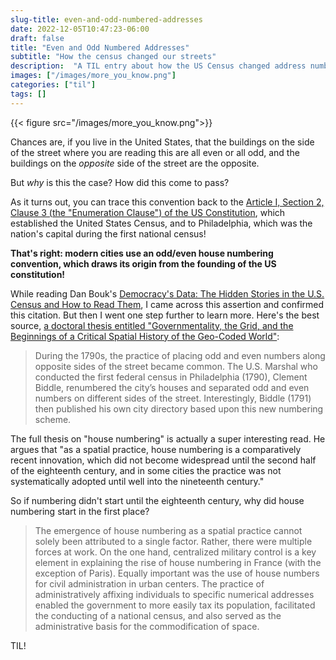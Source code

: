 ```yaml
---
slug-title: even-and-odd-numbered-addresses
date: 2022-12-05T10:47:23-06:00
draft: false
title: "Even and Odd Numbered Addresses"
subtitle: "How the census changed our streets"
description:  "A TIL entry about how the US Census changed address numbering"
images: ["/images/more_you_know.png"]
categories: ["til"]
tags: []
---
```


{{< figure src="/images/more_you_know.png">}}

Chances are, if you live in the United States, that the buildings on the side of the street where you are reading this are all even or all odd, and the buildings on the _opposite_ side of the street are the opposite.

But *why* is this the case? How did this come to pass?

As it turns out, you can trace this convention back to the [Article I, Section 2, Clause 3 (the "Enumeration Clause") of the US Constitution](https://www.law.cornell.edu/constitution-conan/article-1/section-2/clause-3/enumeration-clause), which established the United States Census, and to Philadelphia, which was the nation's capital during the first national census!

**That's right: modern cities use an odd/even house numbering convention, which draws its origin from the founding of the US constitution!**

<!--more-->

While reading Dan Bouk's [Democracy's Data: The Hidden Stories in the U.S. Census and How to Read Them](https://bookshop.org/p/books/democracy-s-data-the-hidden-stories-in-the-u-s-census-and-how-to-read-them-dan-bouk/18721705), I came across this assertion and confirmed this citation. But then I went one step further to learn more. Here's the best source, [a doctoral thesis entitled "Governmentality, the Grid, and the Beginnings of a Critical Spatial History of the Geo-Coded World"](https://www.academia.edu/281406/Governmentality_the_Grid_and_the_Beginnings_of_a_Critical_Spatial_History_of_the_Geo_Coded_World):

> During the 1790s, the practice of placing odd and even numbers along
opposite sides of the street became common. The U.S. Marshal who conducted the
first federal census in Philadelphia (1790), Clement Biddle, renumbered the city’s houses and separated odd and even numbers on different sides of the street. Interestingly, Biddle (1791) then published his own city directory based upon this new numbering scheme.

The full thesis on "house numbering" is actually a super interesting read. He argues that "as a spatial practice, house numbering is a comparatively recent innovation, which did not become widespread until the second half of the eighteenth century, and in some cities the practice was not systematically adopted until well into the nineteenth century." 

So if numbering didn't start until the eighteenth century, why did house numbering start in the first place?

> The emergence of house numbering as a spatial practice cannot solely been attributed to a single factor. Rather, there were multiple forces at work. On the one hand, centralized military control is a key element in explaining the rise of house numbering in France (with the exception of Paris). Equally important was the use of house numbers for civil administration in urban centers. The practice of administratively affixing individuals to specific numerical addresses enabled the government to more easily tax its population, facilitated the conducting of a national census, and also served as the administrative basis for the commodification of space.

TIL!